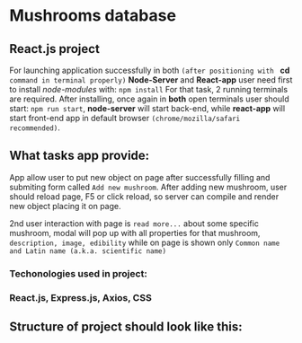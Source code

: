 # Mushrooms database
## React.js project

For launching application successfully in both ``(after positioning with ``     	<b>cd</b>  `` command in terminal properly)`` **Node-Server** and **React-app** user need first to install *node-modules* with:
``npm install`` 
For that task, 2 running terminals are required.
After installing, once again in **both** open terminals user should start:
``npm run start``,
**node-server** will start back-end, while **react-app** will start front-end app in default browser ``(chrome/mozilla/safari recommended)``.

## What tasks app provide:
App allow user to put new object on page after successfully filling and submiting form called ``Add new mushroom``. After adding new mushroom, user should reload page, F5 or click reload, so server can compile and render new object placing it on page.

2nd user interaction with page is ``read more...`` about some specific mushroom, modal will pop up with all properties for that mushroom, ``description, image, edibility`` while on page is shown only ``Common name and Latin name (a.k.a. scientific name)``
### Techonologies used in project:
<h3>React.js, Express.js, Axios, CSS</h3>

## Structure of project should look like this:

